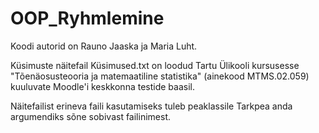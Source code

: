 # OOP_Ryhmlemine

Koodi autorid on Rauno Jaaska ja Maria Luht.

Küsimuste näitefail Küsimused.txt on loodud Tartu Ülikooli kursusesse "Tõenäosusteooria ja matemaatiline statistika"
(ainekood MTMS.02.059) kuuluvate Moodle'i keskkonna testide baasil.

Näitefailist erineva faili kasutamiseks tuleb peaklassile Tarkpea anda argumendiks sõne sobivast failinimest.
